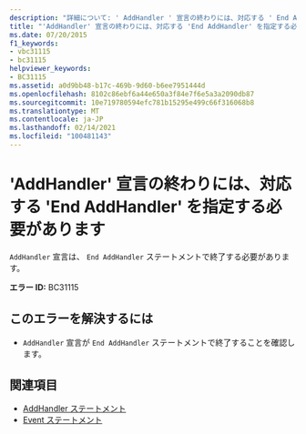 ```yaml
---
description: "詳細について: ' AddHandler ' 宣言の終わりには、対応する ' End AddHandler ' を指定しなければなりません"
title: "'AddHandler' 宣言の終わりには、対応する 'End AddHandler' を指定する必要があります"
ms.date: 07/20/2015
f1_keywords:
- vbc31115
- bc31115
helpviewer_keywords:
- BC31115
ms.assetid: a0d9bb48-b17c-469b-9d60-b6ee7951444d
ms.openlocfilehash: 8102c86ebf6a44e650a3f84e7f6e5a3a2090db87
ms.sourcegitcommit: 10e719780594efc781b15295e499c66f316068b8
ms.translationtype: MT
ms.contentlocale: ja-JP
ms.lasthandoff: 02/14/2021
ms.locfileid: "100481143"
---
```

# <a name="addhandler-declaration-must-end-with-a-matching-end-addhandler"></a>'AddHandler' 宣言の終わりには、対応する 'End AddHandler' を指定する必要があります

`AddHandler` 宣言は、 `End AddHandler` ステートメントで終了する必要があります。  
  
 **エラー ID:** BC31115  
  
## <a name="to-correct-this-error"></a>このエラーを解決するには  
  
- `AddHandler` 宣言が `End AddHandler` ステートメントで終了することを確認します。  
  
## <a name="see-also"></a>関連項目

- [AddHandler ステートメント](../language-reference/statements/addhandler-statement.md)
- [Event ステートメント](../language-reference/statements/event-statement.md)
